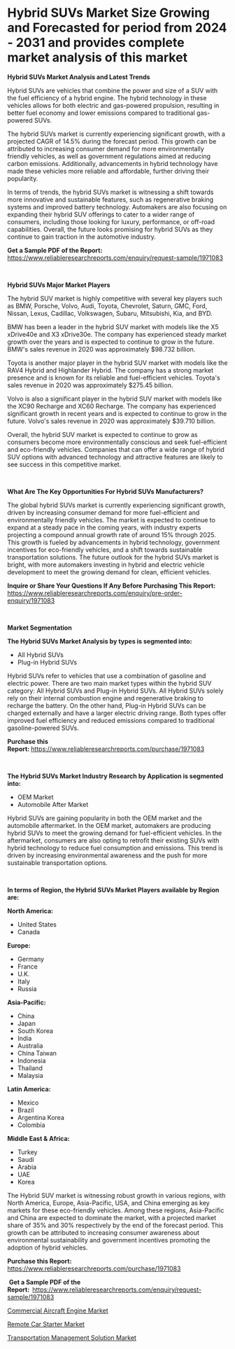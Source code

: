 <p><h1>Hybrid SUVs Market Size Growing and Forecasted for period from 2024 - 2031 and provides complete market analysis of this market</h1></p><p><strong>Hybrid SUVs Market Analysis and Latest Trends</strong></p>
<p><p>Hybrid SUVs are vehicles that combine the power and size of a SUV with the fuel efficiency of a hybrid engine. The hybrid technology in these vehicles allows for both electric and gas-powered propulsion, resulting in better fuel economy and lower emissions compared to traditional gas-powered SUVs.</p><p>The hybrid SUVs market is currently experiencing significant growth, with a projected CAGR of 14.5% during the forecast period. This growth can be attributed to increasing consumer demand for more environmentally friendly vehicles, as well as government regulations aimed at reducing carbon emissions. Additionally, advancements in hybrid technology have made these vehicles more reliable and affordable, further driving their popularity.</p><p>In terms of trends, the hybrid SUVs market is witnessing a shift towards more innovative and sustainable features, such as regenerative braking systems and improved battery technology. Automakers are also focusing on expanding their hybrid SUV offerings to cater to a wider range of consumers, including those looking for luxury, performance, or off-road capabilities. Overall, the future looks promising for hybrid SUVs as they continue to gain traction in the automotive industry.</p></p>
<p><strong>Get a Sample PDF of the Report:&nbsp;</strong> <a href="https://www.reliableresearchreports.com/enquiry/request-sample/1971083">https://www.reliableresearchreports.com/enquiry/request-sample/1971083</a></p>
<p>&nbsp;</p>
<p><strong>Hybrid SUVs Major Market Players</strong></p>
<p><p>The hybrid SUV market is highly competitive with several key players such as BMW, Porsche, Volvo, Audi, Toyota, Chevrolet, Saturn, GMC, Ford, Nissan, Lexus, Cadillac, Volkswagen, Subaru, Mitsubishi, Kia, and BYD. </p><p>BMW has been a leader in the hybrid SUV market with models like the X5 xDrive40e and X3 xDrive30e. The company has experienced steady market growth over the years and is expected to continue to grow in the future. BMW's sales revenue in 2020 was approximately $98.732 billion.</p><p>Toyota is another major player in the hybrid SUV market with models like the RAV4 Hybrid and Highlander Hybrid. The company has a strong market presence and is known for its reliable and fuel-efficient vehicles. Toyota's sales revenue in 2020 was approximately $275.45 billion.</p><p>Volvo is also a significant player in the hybrid SUV market with models like the XC90 Recharge and XC60 Recharge. The company has experienced significant growth in recent years and is expected to continue to grow in the future. Volvo's sales revenue in 2020 was approximately $39.710 billion.</p><p>Overall, the hybrid SUV market is expected to continue to grow as consumers become more environmentally conscious and seek fuel-efficient and eco-friendly vehicles. Companies that can offer a wide range of hybrid SUV options with advanced technology and attractive features are likely to see success in this competitive market.</p></p>
<p>&nbsp;</p>
<p><strong>What Are The Key Opportunities For Hybrid SUVs Manufacturers?</strong></p>
<p><p>The global hybrid SUVs market is currently experiencing significant growth, driven by increasing consumer demand for more fuel-efficient and environmentally friendly vehicles. The market is expected to continue to expand at a steady pace in the coming years, with industry experts projecting a compound annual growth rate of around 15% through 2025. This growth is fueled by advancements in hybrid technology, government incentives for eco-friendly vehicles, and a shift towards sustainable transportation solutions. The future outlook for the hybrid SUVs market is bright, with more automakers investing in hybrid and electric vehicle development to meet the growing demand for clean, efficient vehicles.</p></p>
<p><strong>Inquire or Share Your Questions If Any Before Purchasing This Report:</strong> <a href="https://www.reliableresearchreports.com/enquiry/pre-order-enquiry/1971083">https://www.reliableresearchreports.com/enquiry/pre-order-enquiry/1971083</a></p>
<p>&nbsp;</p>
<p><strong>Market Segmentation</strong></p>
<p><strong>The Hybrid SUVs Market Analysis by types is segmented into:</strong></p>
<p><ul><li>All Hybrid SUVs</li><li>Plug-in Hybrid SUVs</li></ul></p>
<p><p>Hybrid SUVs refer to vehicles that use a combination of gasoline and electric power. There are two main market types within the hybrid SUV category: All Hybrid SUVs and Plug-in Hybrid SUVs. All Hybrid SUVs solely rely on their internal combustion engine and regenerative braking to recharge the battery. On the other hand, Plug-in Hybrid SUVs can be charged externally and have a larger electric driving range. Both types offer improved fuel efficiency and reduced emissions compared to traditional gasoline-powered SUVs.</p></p>
<p><strong>Purchase this Report:&nbsp;</strong><a href="https://www.reliableresearchreports.com/purchase/1971083">https://www.reliableresearchreports.com/purchase/1971083</a></p>
<p>&nbsp;</p>
<p><strong>The Hybrid SUVs Market Industry Research by Application is segmented into:</strong></p>
<p><ul><li>OEM Market</li><li>Automobile After Market</li></ul></p>
<p><p>Hybrid SUVs are gaining popularity in both the OEM market and the automobile aftermarket. In the OEM market, automakers are producing hybrid SUVs to meet the growing demand for fuel-efficient vehicles. In the aftermarket, consumers are also opting to retrofit their existing SUVs with hybrid technology to reduce fuel consumption and emissions. This trend is driven by increasing environmental awareness and the push for more sustainable transportation options.</p></p>
<p>&nbsp;</p>
<p><strong>In terms of Region, the Hybrid SUVs Market Players available by Region are:</strong></p>
<p>
    <p> <strong> North America: </strong>
        <ul>
            <li>United States</li>
            <li>Canada</li>
        </ul>
        </p> 
    <p> <strong> Europe: </strong>
        <ul>
            <li>Germany</li>
            <li>France</li>
            <li>U.K.</li>
            <li>Italy</li>
            <li>Russia</li>
        </ul>
        </p> 
    <p> <strong> Asia-Pacific: </strong>
        <ul>
            <li>China</li>
            <li>Japan</li>
            <li>South Korea</li>
            <li>India</li>
            <li>Australia</li>
            <li>China Taiwan</li>
            <li>Indonesia</li>
            <li>Thailand</li>
            <li>Malaysia</li>
        </ul>
        </p> 
    <p> <strong> Latin America: </strong>
        <ul>
            <li>Mexico</li>
            <li>Brazil</li>
            <li>Argentina Korea</li>
            <li>Colombia</li>
        </ul>
        </p> 
    <p> <strong> Middle East & Africa: </strong>
        <ul>
            <li>Turkey</li>
            <li>Saudi</li>
            <li>Arabia</li>
            <li>UAE</li>
            <li>Korea</li>
        </ul>
    </p>
    </p>
<p><p>The Hybrid SUV market is witnessing robust growth in various regions, with North America, Europe, Asia-Pacific, USA, and China emerging as key markets for these eco-friendly vehicles. Among these regions, Asia-Pacific and China are expected to dominate the market, with a projected market share of 35% and 30% respectively by the end of the forecast period. This growth can be attributed to increasing consumer awareness about environmental sustainability and government incentives promoting the adoption of hybrid vehicles.</p></p>
<p><strong>Purchase this Report: </strong><a href="https://www.reliableresearchreports.com/purchase/1971083">https://www.reliableresearchreports.com/purchase/1971083</a></p>
<p>&nbsp;<strong>Get a Sample PDF of the Report:&nbsp;&nbsp;</strong><a href="https://www.reliableresearchreports.com/enquiry/request-sample/1971083">https://www.reliableresearchreports.com/enquiry/request-sample/1971083</a></p>
<p><strong></strong></p>
<p><p><a href="https://github.com/moyahfrancoestellec51j635wcx/Market-Research-Report-List-1/blob/main/commercial-aircraft-engine-market.md">Commercial Aircraft Engine Market</a></p><p><a href="https://github.com/suaretopek9/Market-Research-Report-List-1/blob/main/remote-car-starter-market.md">Remote Car Starter Market</a></p><p><a href="https://github.com/mharielmesa/Market-Research-Report-List-2/blob/main/transportation-management-solution-market.md">Transportation Management Solution Market</a></p></p>